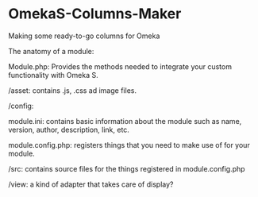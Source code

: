 # OmekaS-Columns-Maker
Making some ready-to-go columns for Omeka

The anatomy of a module:

Module.php: Provides the methods needed to integrate your custom functionality with Omeka S.

/asset: contains .js, .css ad image files.

/config:

  module.ini: contains basic information about the module such as name, version, author, description, link, etc.
  
  module.config.php: registers things that you need to make use of for your module.
  
/src: contains source files for the things registered in module.config.php

/view: a kind of adapter that takes care of display?

